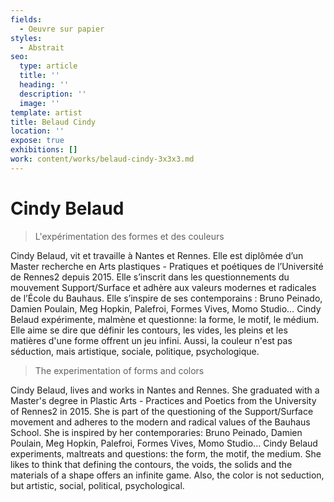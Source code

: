 ```yaml
---
fields:
  - Oeuvre sur papier
styles:
  - Abstrait
seo:
  type: article
  title: ''
  heading: ''
  description: ''
  image: ''
template: artist
title: Belaud Cindy
location: ''
expose: true
exhibitions: []
work: content/works/belaud-cindy-3x3x3.md
---
```

# Cindy Belaud

> L'expérimentation des formes et des couleurs

Cindy Belaud, vit et travaille à Nantes et Rennes. Elle est diplômée d’un Master recherche en Arts plastiques - Pratiques et poétiques de l’Université de Rennes2 depuis 2015. Elle s’inscrit dans les questionnements du mouvement Support/Surface et adhère aux valeurs modernes et radicales de l’École du Bauhaus. Elle s’inspire de ses contemporains : Bruno Peinado, Damien Poulain, Meg Hopkin, Palefroi, Formes Vives, Momo Studio… Cindy Belaud expérimente, malmène et questionne: la forme, le motif, le médium. Elle aime se dire que définir les contours, les vides, les pleins et les matières d'une forme offrent un jeu infini. Aussi, la couleur n'est pas séduction, mais artistique, sociale, politique, psychologique.

> The experimentation of forms and colors

Cindy Belaud, lives and works in Nantes and Rennes. She graduated with a Master's degree in Plastic Arts - Practices and Poetics from the University of Rennes2 in 2015. She is part of the questioning of the Support/Surface movement and adheres to the modern and radical values of the Bauhaus School. She is inspired by her contemporaries: Bruno Peinado, Damien Poulain, Meg Hopkin, Palefroi, Formes Vives, Momo Studio... Cindy Belaud experiments, maltreats and questions: the form, the motif, the medium. She likes to think that defining the contours, the voids, the solids and the materials of a shape offers an infinite game. Also, the color is not seduction, but artistic, social, political, psychological.
